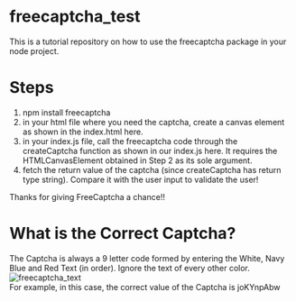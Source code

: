 # freecaptcha_test
This is a tutorial repository on how to use the freecaptcha package in your node project.  

# Steps  
1. npm install freecaptcha  
2. in your html file where you need the captcha, create a canvas element as shown in the index.html here.  
3. in your index.js file, call the freecaptcha code through the createCaptcha function as shown in our index.js here. It requires the HTMLCanvasElement obtained in Step 2 as its sole argument.  
4. fetch the return value of the captcha (since createCaptcha has return type string). Compare it with the user input to validate the user!  

Thanks for giving FreeCaptcha a chance!!  

# What is the Correct Captcha?
The Captcha is always a 9 letter code formed by entering the White, Navy Blue and Red Text (in order). Ignore the text of every other color.  
![freecaptcha_text](https://i.postimg.cc/3RXMTg2Q/image.png)  
For example, in this case, the correct value of the Captcha is joKYnpAbw
